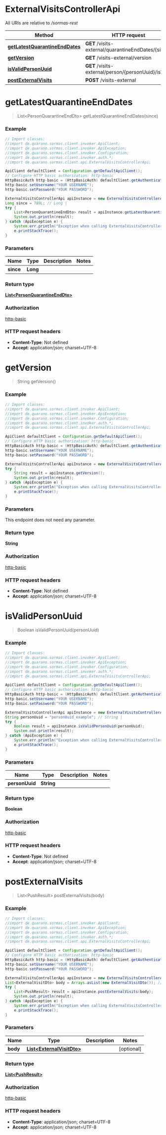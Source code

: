 # ExternalVisitsControllerApi

All URIs are relative to _/sormas-rest_

| Method                                                                                        | HTTP request                                         | Description |
| --------------------------------------------------------------------------------------------- | ---------------------------------------------------- | ----------- |
| [**getLatestQuarantineEndDates**](ExternalVisitsControllerApi.md#getLatestQuarantineEndDates) | **GET** /visits-external/quarantineEndDates/{since}  |
| [**getVersion**](ExternalVisitsControllerApi.md#getVersion)                                   | **GET** /visits-external/version                     |
| [**isValidPersonUuid**](ExternalVisitsControllerApi.md#isValidPersonUuid)                     | **GET** /visits-external/person/{personUuid}/isValid |
| [**postExternalVisits**](ExternalVisitsControllerApi.md#postExternalVisits)                   | **POST** /visits-external                            |

<a name="getLatestQuarantineEndDates"></a>

# **getLatestQuarantineEndDates**

> List&lt;PersonQuarantineEndDto&gt; getLatestQuarantineEndDates(since)

### Example

```java
// Import classes:
//import de.quarano.sormas.client.invoker.ApiClient;
//import de.quarano.sormas.client.invoker.ApiException;
//import de.quarano.sormas.client.invoker.Configuration;
//import de.quarano.sormas.client.invoker.auth.*;
//import de.quarano.sormas.client.api.ExternalVisitsControllerApi;

ApiClient defaultClient = Configuration.getDefaultApiClient();
// Configure HTTP basic authorization: http-basic
HttpBasicAuth http-basic = (HttpBasicAuth) defaultClient.getAuthentication("http-basic");
http-basic.setUsername("YOUR USERNAME");
http-basic.setPassword("YOUR PASSWORD");

ExternalVisitsControllerApi apiInstance = new ExternalVisitsControllerApi();
Long since = 789L; // Long |
try {
    List<PersonQuarantineEndDto> result = apiInstance.getLatestQuarantineEndDates(since);
    System.out.println(result);
} catch (ApiException e) {
    System.err.println("Exception when calling ExternalVisitsControllerApi#getLatestQuarantineEndDates");
    e.printStackTrace();
}
```

### Parameters

| Name      | Type     | Description | Notes |
| --------- | -------- | ----------- | ----- |
| **since** | **Long** |             |

### Return type

[**List&lt;PersonQuarantineEndDto&gt;**](PersonQuarantineEndDto.md)

### Authorization

[http-basic](../README.md#http-basic)

### HTTP request headers

- **Content-Type**: Not defined
- **Accept**: application/json; charset=UTF-8

<a name="getVersion"></a>

# **getVersion**

> String getVersion()

### Example

```java
// Import classes:
//import de.quarano.sormas.client.invoker.ApiClient;
//import de.quarano.sormas.client.invoker.ApiException;
//import de.quarano.sormas.client.invoker.Configuration;
//import de.quarano.sormas.client.invoker.auth.*;
//import de.quarano.sormas.client.api.ExternalVisitsControllerApi;

ApiClient defaultClient = Configuration.getDefaultApiClient();
// Configure HTTP basic authorization: http-basic
HttpBasicAuth http-basic = (HttpBasicAuth) defaultClient.getAuthentication("http-basic");
http-basic.setUsername("YOUR USERNAME");
http-basic.setPassword("YOUR PASSWORD");

ExternalVisitsControllerApi apiInstance = new ExternalVisitsControllerApi();
try {
    String result = apiInstance.getVersion();
    System.out.println(result);
} catch (ApiException e) {
    System.err.println("Exception when calling ExternalVisitsControllerApi#getVersion");
    e.printStackTrace();
}
```

### Parameters

This endpoint does not need any parameter.

### Return type

**String**

### Authorization

[http-basic](../README.md#http-basic)

### HTTP request headers

- **Content-Type**: Not defined
- **Accept**: application/json; charset=UTF-8

<a name="isValidPersonUuid"></a>

# **isValidPersonUuid**

> Boolean isValidPersonUuid(personUuid)

### Example

```java
// Import classes:
//import de.quarano.sormas.client.invoker.ApiClient;
//import de.quarano.sormas.client.invoker.ApiException;
//import de.quarano.sormas.client.invoker.Configuration;
//import de.quarano.sormas.client.invoker.auth.*;
//import de.quarano.sormas.client.api.ExternalVisitsControllerApi;

ApiClient defaultClient = Configuration.getDefaultApiClient();
// Configure HTTP basic authorization: http-basic
HttpBasicAuth http-basic = (HttpBasicAuth) defaultClient.getAuthentication("http-basic");
http-basic.setUsername("YOUR USERNAME");
http-basic.setPassword("YOUR PASSWORD");

ExternalVisitsControllerApi apiInstance = new ExternalVisitsControllerApi();
String personUuid = "personUuid_example"; // String |
try {
    Boolean result = apiInstance.isValidPersonUuid(personUuid);
    System.out.println(result);
} catch (ApiException e) {
    System.err.println("Exception when calling ExternalVisitsControllerApi#isValidPersonUuid");
    e.printStackTrace();
}
```

### Parameters

| Name           | Type       | Description | Notes |
| -------------- | ---------- | ----------- | ----- |
| **personUuid** | **String** |             |

### Return type

**Boolean**

### Authorization

[http-basic](../README.md#http-basic)

### HTTP request headers

- **Content-Type**: Not defined
- **Accept**: application/json; charset=UTF-8

<a name="postExternalVisits"></a>

# **postExternalVisits**

> List&lt;PushResult&gt; postExternalVisits(body)

### Example

```java
// Import classes:
//import de.quarano.sormas.client.invoker.ApiClient;
//import de.quarano.sormas.client.invoker.ApiException;
//import de.quarano.sormas.client.invoker.Configuration;
//import de.quarano.sormas.client.invoker.auth.*;
//import de.quarano.sormas.client.api.ExternalVisitsControllerApi;

ApiClient defaultClient = Configuration.getDefaultApiClient();
// Configure HTTP basic authorization: http-basic
HttpBasicAuth http-basic = (HttpBasicAuth) defaultClient.getAuthentication("http-basic");
http-basic.setUsername("YOUR USERNAME");
http-basic.setPassword("YOUR PASSWORD");

ExternalVisitsControllerApi apiInstance = new ExternalVisitsControllerApi();
List<ExternalVisitDto> body = Arrays.asList(new ExternalVisitDto()); // List<ExternalVisitDto> |
try {
    List<PushResult> result = apiInstance.postExternalVisits(body);
    System.out.println(result);
} catch (ApiException e) {
    System.err.println("Exception when calling ExternalVisitsControllerApi#postExternalVisits");
    e.printStackTrace();
}
```

### Parameters

| Name     | Type                                                    | Description | Notes      |
| -------- | ------------------------------------------------------- | ----------- | ---------- |
| **body** | [**List&lt;ExternalVisitDto&gt;**](ExternalVisitDto.md) |             | [optional] |

### Return type

[**List&lt;PushResult&gt;**](PushResult.md)

### Authorization

[http-basic](../README.md#http-basic)

### HTTP request headers

- **Content-Type**: application/json; charset=UTF-8
- **Accept**: application/json; charset=UTF-8
